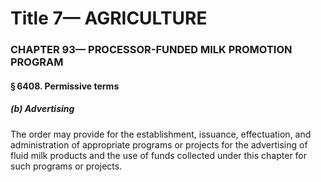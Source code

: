 
# Title 7— AGRICULTURE
### CHAPTER 93— PROCESSOR-FUNDED MILK PROMOTION PROGRAM
#### § 6408. Permissive terms
##### (b) Advertising

The order may provide for the establishment, issuance, effectuation, and administration of appropriate programs or projects for the advertising of fluid milk products and the use of funds collected under this chapter for such programs or projects.
